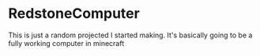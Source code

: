 # RedstoneComputer
This is just a random projected I started making. It's basically going to be a fully working computer in minecraft
